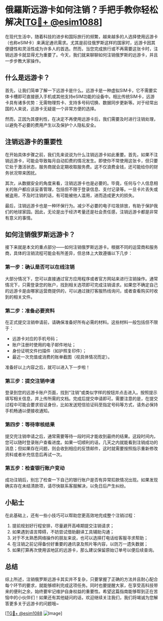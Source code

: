 # 俄羅斯远游卡如何注销？手把手教你轻松解决[[TG💪+ @esim1088](https://t.me/s/esim1088)]

在现代生活中，随着科技的进步和国际旅行的频繁，越来越多的人选择使用远游卡（也称eSIM卡）来满足通讯需求。尤其是前往俄罗斯这样的国家时，远游卡因其便捷性和灵活性成为许多人的首选。然而，当您完成旅行或不再需要这张卡时，注销远游卡就显得尤为重要了。今天，我们就来聊聊如何注销俄罗斯的远游卡，并且一步步教大家操作。

## 什么是远游卡？

首先，让我们简单了解一下远游卡是什么。远游卡是一种虚拟SIM卡，它不需要实体卡槽即可直接嵌入手机或其他支持eSIM功能的设备中。相比传统SIM卡，远游卡具有诸多优势：无需物理剪卡、支持多号码切换、数据同步更新等。对于经常出国的人来说，远游卡无疑是一个非常方便的选择。

然而，正因为其便利性，在决定不再使用远游卡后，我们需要及时进行注销处理，以避免不必要的费用产生以及保护个人隐私安全。

## 注销远游卡的重要性

在开始具体步骤之前，我们先来说说为什么注销远游卡如此重要。首先，如果不注销远游卡，可能会导致每月自动扣费的情况发生。即使你不常使用这张卡，但只要它处于激活状态，服务商就会定期收取服务费。这不仅浪费金钱，还可能给你的财务状况带来困扰。

其次，从数据安全的角度来看，注销远游卡也是必要的。毕竟，任何与个人信息相关的账户都应该妥善管理，包括但不限于登录信息、支付记录等。一旦卡片丢失或被盗用，不及时注销的话，有可能被他人滥用，进而造成更大的损失。

最后，注销远游卡也是一种环保行为。减少不必要的电子垃圾排放，有助于保护我们的地球家园。因此，无论是出于经济考量还是社会责任感，注销远游卡都是非常有意义的事情。

## 如何注销俄罗斯远游卡？

接下来就是本文的重点部分——如何注销俄罗斯远游卡。根据不同的运营商和服务商，具体的注销流程可能会有所差异，但总体上大致遵循以下几步：

### 第一步：确认是否可以在线注销

大部分情况下，您可以直接通过官方应用程序或者官方网站来进行注销操作。通常情况下，只需登录您的账户，找到相关选项即可完成注销请求。如果您不确定自己的远游卡是由哪家运营商提供的，可以通过拨打客服热线询问，或者查看购买时收到的相关文件。

### 第二步：准备必要资料

在正式提交注销申请前，请确保准备好所有必需的材料。这些材料一般包括但不限于：

- 远游卡对应的手机号码；
- 账户注册时使用的电子邮件地址；
- 身份证明文件扫描件（如护照复印件）；
- 最近一次充值或消费的账单截图（视具体情况而定）。

准备好以上内容之后，就可以进入下一步啦！

### 第三步：提交注销申请

登录到您的远游卡账户页面，找到“注销”或类似字样的按钮并点击进入。按照提示填写相关信息，并上传所需的文档。完成后提交申请即可。需要注意的是，在提交过程中可能会要求验证身份，比如发送短信验证码至指定号码等方式，请务必保持手机畅通以便接收通知。

### 第四步：等待审核结果

提交完注销申请之后，通常需要等待一段时间才能收到最终的结果。这段时间内，您可以随时登录账户查看进度。如果一切顺利的话，几天之内就能看到注销成功的消息；但如果存在问题，则会收到相应的反馈邮件，这时就需要按照指示重新修改资料或者补充信息后再试一次。

### 第五步：检查银行账户变动

成功注销后，别忘了检查一下自己的银行账户是否有异常扣款情况出现。如果发现确实存在未结清款项，请尽快联系客服解决，以免日后产生纠纷。

## 小贴士

在此基础上，还有一些小技巧可以帮助您更高效地完成整个注销过程：

1. 提前规划好行程安排，尽量避开高峰期提交注销请求；
2. 如果遇到语言障碍，不妨尝试借助翻译工具辅助沟通；
3. 对于不太熟悉网络操作的朋友来说，也可以选择打电话给客服寻求帮助；
4. 在注销之前记得备份好重要的通讯录及照片等内容，以防万一遗失数据；
5. 如果打算再次使用该地区的远游卡，那么建议保留原始订单号以便后续查询。

## 总结

综上所述，注销俄罗斯远游卡其实并不复杂，只要掌握了正确的方法并且耐心配合每个环节的要求，就能够顺利完成这项任务。同时也要提醒大家，在享受高科技带来的便利之余，始终要牢记维护自身权益的重要性。希望这篇指南能够帮到正在苦恼中的小伙伴们！如果还有其他疑问的话，欢迎继续关注我们，我们将竭诚为您解答更多关于远游卡的问题哦~

[[TG💪+ @esim1088](https://t.me/s/esim1088) ![Image](https://i.postimg.cc/4NQfJmqS/Snipaste-2025-05-13-00-14-12.png)]